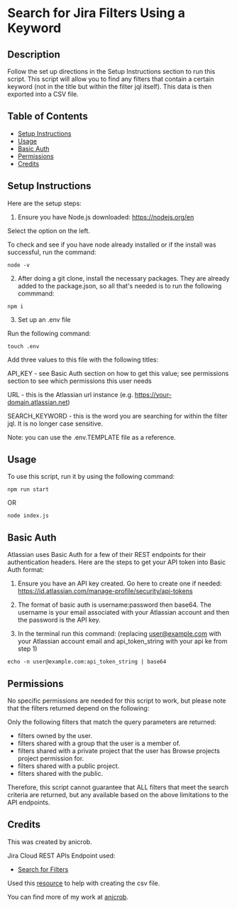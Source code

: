 # Search for Jira Filters Using a Keyword


## Description

Follow the set up directions in the Setup Instructions section to run this script. This script will allow you to find any filters that contain a certain keyword (not in the title but within the filter jql itself). This data is then exported into a CSV file.

## Table of Contents
* [Setup Instructions](#setup-instructions)
* [Usage](#usage)
* [Basic Auth](#basic-auth)
* [Permissions](#permissions)
* [Credits](#credits)


## Setup Instructions

Here are the setup steps:

1. Ensure you have Node.js downloaded: https://nodejs.org/en 

Select the option on the left. 

To check and see if you have node already installed or if the install was successful, run the command:

~~~
node -v
~~~

2. After doing a git clone, install the necessary packages. They are already added to the package.json, so all that's needed is to run the following commmand:
~~~
npm i
~~~

3. Set up an .env file

Run the following command:
~~~
touch .env
~~~

Add three values to this file with the following titles:

API_KEY - see Basic Auth section on how to get this value; see permissions section to see which permissions this user needs

URL - this is the Atlassian url instance (e.g. https://your-domain.atlassian.net)

SEARCH_KEYWORD - this is the word you are searching for within the filter jql. It is no longer case sensitive.

Note: you can use the .env.TEMPLATE file as a reference.

## Usage

To use this script, run it by using the following command:

~~~
npm run start
~~~

OR

~~~
node index.js
~~~

## Basic Auth

Atlassian uses Basic Auth for a few of their REST endpoints for their authentication headers. Here are the steps to get your API token into Basic Auth format:

1. Ensure you have an API key created. Go here to create one if needed: https://id.atlassian.com/manage-profile/security/api-tokens

2. The format of basic auth is username:password then base64. The username is your email associated with your Atlassian account and then the password is the API key.

3. In the terminal run this command: (replacing user@example.com with your Atlassian account email and api_token_string with your api ke from step 1)

~~~
echo -n user@example.com:api_token_string | base64
~~~

## Permissions 

No specific permissions are needed for this script to work, but please note that the filters returned depend on the following:

Only the following filters that match the query parameters are returned:

- filters owned by the user.
- filters shared with a group that the user is a member of.
- filters shared with a private project that the user has Browse projects project permission for.
- filters shared with a public project.
- filters shared with the public. 

Therefore, this script cannot guarantee that ALL filters that meet the search criteria are returned, but any available based on the above limitations to the API endpoints. 


## Credits

This was created by anicrob. 

Jira Cloud REST APIs Endpoint used: 
- [Search for Filters](https://developer.atlassian.com/cloud/jira/platform/rest/v3/api-group-filters/#api-rest-api-3-filter-search-get)


Used this [resource](https://www.geeksforgeeks.org/how-to-create-and-download-csv-file-in-javascript/) to help with creating the csv file.

You can find more of my work at [anicrob](https://github.com/anicrob).

